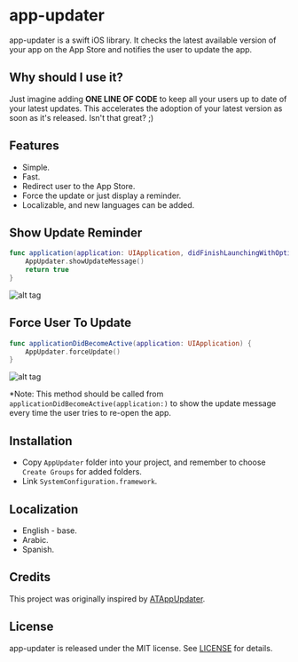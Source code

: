 # app-updater
app-updater is a swift iOS library. It checks the latest available version of your app on the App Store and notifies the user to update the app.

## Why should I use it?
Just imagine adding <b>ONE LINE OF CODE</b> to keep all your users up to date of your latest updates. This accelerates the adoption of your latest version as soon as it's released. Isn't that great? ;)

## Features

- Simple.
- Fast.
- Redirect user to the App Store.
- Force the update or just display a reminder.
- Localizable, and new languages can be added.

## Show Update Reminder

````swift
func application(application: UIApplication, didFinishLaunchingWithOptions launchOptions: [NSObject: AnyObject]?) -> Bool {
    AppUpdater.showUpdateMessage()
    return true
}
````
![alt tag](https://cloud.githubusercontent.com/assets/3859305/9920657/ca33b03e-5cde-11e5-84a0-e4a670af6829.jpg)

## Force User To Update

````swift
func applicationDidBecomeActive(application: UIApplication) {
    AppUpdater.forceUpdate()
}
````
![alt tag](https://cloud.githubusercontent.com/assets/3859305/9920656/ca312ed6-5cde-11e5-90cb-aae1bc576b04.jpg)

*Note: This method should be called from `applicationDidBecomeActive(application:)` to show the update message every time the user tries to re-open the app.

## Installation

- Copy `AppUpdater` folder into your project, and remember to choose `Create Groups` for added folders.
- Link `SystemConfiguration.framework`.

## Localization

- English - base.
- Arabic.
- Spanish.

## Credits

This project was originally inspired by [ATAppUpdater](https://github.com/akhalaf/ATAppUpdater).

## License

app-updater is released under the MIT license. See [LICENSE](LICENSE) for details.
